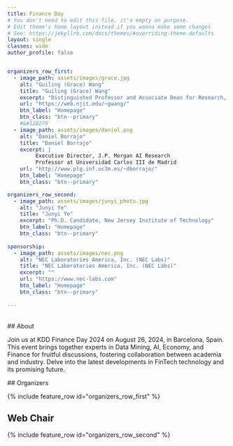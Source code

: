 ```yaml
---
title: Finance Day
# You don't need to edit this file, it's empty on purpose.
# Edit theme's home layout instead if you wanna make some changes
# See: https://jekyllrb.com/docs/themes/#overriding-theme-defaults
layout: single
classes: wide
author_profile: false


organizers_row_first:
  - image_path: assets/images/grace.jpg
    alt: "Guiling (Grace) Wang"
    title: "Guiling (Grace) Wang"
    excerpt: "Distinguished Professor and Associate Dean for Research, New Jersey Institute of Technology"
    url: "https://web.njit.edu/~gwang/"
    btn_label: "Homepage"
    btn_class: "btn--primary"
    #&#128279
  - image_path: assets/images/daniel.png
    alt: "Daniel Borrajo"
    title: "Daniel Borrajo"
    excerpt: |
         Executive Director, J.P. Morgan AI Research 
         Professor at Universidad Carlos III de Madrid   
    url: "http://www.plg.inf.uc3m.es/~dborrajo/"
    btn_label: "Homepage"
    btn_class: "btn--primary"

organizers_row_second:
  - image_path: assets/images/junyi_photo.jpg
    alt: "Junyi Ye"
    title: "Junyi Ye"
    excerpt: "Ph.D. Candidate, New Jersey Institute of Technology"
    btn_label: "Homepage"
    btn_class: "btn--primary"
    
sponsorship:
  - image_path: assets/images/nec.png
    alt: "NEC Laboratories America, Inc. (NEC Labs)"
    title: "NEC Laboratories America, Inc. (NEC Labs)"
    excerpt: ""
    url: "https://www.nec-labs.com"
    btn_label: "Homepage"
    btn_class: "btn--primary"
    
---
```

<br/>
## About

Join us at KDD Finance Day 2024 on August 26, 2024, in Barcelona, Spain. This event brings together experts in Data Mining, AI, Economy, and Finance for fruitful discussions, fostering collaboration between academia and industry. Delve into the latest developments in FinTech technology and its promising future. <!--Our esteemed lineup of speakers are from renowned institutions like Stanford and UCLA, along with industry leaders such as J.P.Morgan and Blackrock. Join us and contribute diverse perspectives to this engaging event! We will be in Room **Grand A**.-->


<!--## News

- July 2023: Dr. Susan Athey, renowned Economics of Technology Professor at Stanford University and first female winner of the John Bates Clark Medal, accepts keynote invitation.
- June 2023: Congratulations to Finance Day travel award recipients: Brian Park@UCLA, Karen Dsouza@Purdue, and Carolyn Wang@NJIT.  
- May 2023: Travel awards available for Finance Day attendees. Details found [here](https://kddfinanceday.github.io/travelAward/).
- April 2023: Dr. Subbarao Kambhampati, ASU Professor, former AAAI president, and Fellow of ACM, IEEE, AAAI, and AAAS, will deliver lunchtime keynote speech.
- February 2023: Dr. Manuela M. Veloso, Head of J.P.Morgan AI Research and esteemed member of NAE, accepts keynote speaker invitation.
- February 2023: Grateful for sponsorship received from NEC Research.-->


<section class="organizers" markdown="1">
## Organizers
  
{% include feature_row id="organizers_row_first" %}


## Web Chair

{% include feature_row id="organizers_row_second" %}

</section>
<!-- ## Sponsorship

{% include feature_row id="sponsorship" %} -->



<!-- # Tutorials

{% include feature_row id="venue_row" %} -->

<!-- <h3 class="archive__subtitle">{{ site.data.ui-text[site.locale].recent_posts | default: "Recent Posts" }}</h3> -->

<!-- {% if paginator %}
  {% assign posts = paginator.posts %}
{% else %}
  {% assign posts = site.posts %}
{% endif %}

{% for post in posts %}
  {% include archive-single.html %}
{% endfor %}

{% include paginator.html %} -->
